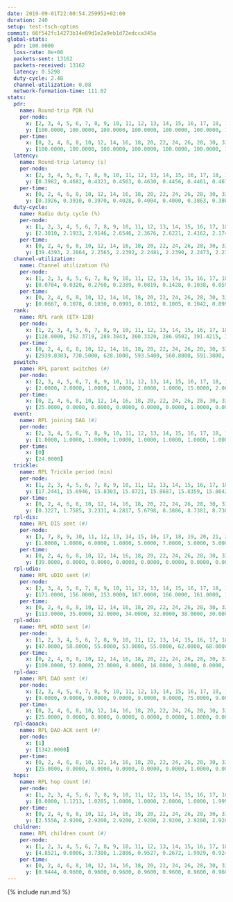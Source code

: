```yaml
---
date: 2019-09-01T22:00:54.259952+02:00
duration: 240
setup: test-tsch-optims
commit: 66f542fc14273b14e89d1e2a9eb1d72edcca345a
global-stats:
  pdr: 100.0000
  loss-rate: 0e+00
  packets-sent: 13162
  packets-received: 13162
  latency: 0.5298
  duty-cycle: 2.48
  channel-utilization: 0.08
  network-formation-time: 111.02
stats:
  pdr:
    name: Round-trip PDR (%)
    per-node:
      x: [2, 3, 4, 5, 6, 7, 8, 9, 10, 11, 12, 13, 14, 15, 16, 17, 18, 19, 20, 21, 22, 23, 24, 25]
      y: [100.0000, 100.0000, 100.0000, 100.0000, 100.0000, 100.0000, 100.0000, 100.0000, 100.0000, 100.0000, 100.0000, 100.0000, 100.0000, 100.0000, 100.0000, 100.0000, 100.0000, 100.0000, 100.0000, 100.0000, 100.0000, 100.0000, 100.0000, 100.0000]
    per-time:
      x: [0, 2, 4, 6, 8, 10, 12, 14, 16, 18, 20, 22, 24, 26, 28, 30, 32, 34, 36, 38, 40, 42, 44, 46, 48, 50, 52, 54, 56, 58, 60, 62, 64, 66, 68, 70, 72, 74, 76, 78, 80, 82, 84, 86, 88, 90, 92, 94, 96, 98, 100, 102, 104, 106, 108, 110, 112, 114, 116, 118, 120, 122, 124, 126, 128, 130, 132, 134, 136, 138, 140, 142, 144, 146, 148, 150, 152, 154, 156, 158, 160, 162, 164, 166, 168, 170, 172, 174, 176, 178, 180, 182, 184, 186, 188, 190, 192, 194, 196, 198, 200, 202, 204, 206, 208, 210, 212, 214, 216, 218, 220]
      y: [100.0000, 100.0000, 100.0000, 100.0000, 100.0000, 100.0000, 100.0000, 100.0000, 100.0000, 100.0000, 100.0000, 100.0000, 100.0000, 100.0000, 100.0000, 100.0000, 100.0000, 100.0000, 100.0000, 100.0000, 100.0000, 100.0000, 100.0000, 100.0000, 100.0000, 100.0000, 100.0000, 100.0000, 100.0000, 100.0000, 100.0000, 100.0000, 100.0000, 100.0000, 100.0000, 100.0000, 100.0000, 100.0000, 100.0000, 100.0000, 100.0000, 100.0000, 100.0000, 100.0000, 100.0000, 100.0000, 100.0000, 100.0000, 100.0000, 100.0000, 100.0000, 100.0000, 100.0000, 100.0000, 100.0000, 100.0000, 100.0000, 100.0000, 100.0000, 100.0000, 100.0000, 100.0000, 100.0000, 100.0000, 100.0000, 100.0000, 100.0000, 100.0000, 100.0000, 100.0000, 100.0000, 100.0000, 100.0000, 100.0000, 100.0000, 100.0000, 100.0000, 100.0000, 100.0000, 100.0000, 100.0000, 100.0000, 100.0000, 100.0000, 100.0000, 100.0000, 100.0000, 100.0000, 100.0000, 100.0000, 100.0000, 100.0000, 100.0000, 100.0000, 100.0000, 100.0000, 100.0000, 100.0000, 100.0000, 100.0000, 100.0000, 100.0000, 100.0000, 100.0000, 100.0000, 100.0000, 100.0000, 100.0000, 100.0000, 100.0000, null]
  latency:
    name: Round-trip latency (s)
    per-node:
      x: [2, 3, 4, 5, 6, 7, 8, 9, 10, 11, 12, 13, 14, 15, 16, 17, 18, 19, 20, 21, 22, 23, 24, 25]
      y: [0.3982, 0.4682, 0.4323, 0.4563, 0.4630, 0.4456, 0.4461, 0.4672, 0.4838, 0.5360, 0.4662, 0.4077, 0.5668, 0.5005, 0.5090, 0.5104, 0.5232, 0.5393, 0.5683, 0.7289, 0.6511, 0.7725, 0.7478, 0.6255]
    per-time:
      x: [0, 2, 4, 6, 8, 10, 12, 14, 16, 18, 20, 22, 24, 26, 28, 30, 32, 34, 36, 38, 40, 42, 44, 46, 48, 50, 52, 54, 56, 58, 60, 62, 64, 66, 68, 70, 72, 74, 76, 78, 80, 82, 84, 86, 88, 90, 92, 94, 96, 98, 100, 102, 104, 106, 108, 110, 112, 114, 116, 118, 120, 122, 124, 126, 128, 130, 132, 134, 136, 138, 140, 142, 144, 146, 148, 150, 152, 154, 156, 158, 160, 162, 164, 166, 168, 170, 172, 174, 176, 178, 180, 182, 184, 186, 188, 190, 192, 194, 196, 198, 200, 202, 204, 206, 208, 210, 212, 214, 216, 218, 220]
      y: [0.3926, 0.3910, 0.3970, 0.4028, 0.4004, 0.4000, 0.3863, 0.3864, 0.4001, 0.4129, 0.3856, 0.3798, 0.3741, 0.4110, 0.3828, 0.4132, 0.4144, 0.4068, 0.3823, 0.3922, 0.3894, 0.3846, 0.4046, 0.3647, 0.3576, 0.3649, 0.4159, 0.3739, 0.3929, 0.3794, 0.3867, 0.3593, 0.3878, 0.3824, 0.3763, 0.3818, 0.3549, 0.3395, 0.3383, 0.3610, 0.3464, 0.3616, 0.3555, 0.3194, 0.3458, 0.3238, 0.3158, 0.3492, 0.3538, 0.3527, 0.3480, 0.3391, 0.3522, 0.3091, 0.3338, 0.3409, 0.3329, 0.3313, 0.3391, 0.3269, 0.3737, 0.3275, 0.3162, 0.3238, 0.3436, 0.4126, 0.4365, 0.3093, 0.3409, 0.3037, 0.3541, 0.4824, 0.4540, 0.5001, 0.3448, 0.3438, 0.3706, 0.6878, 0.8366, 0.5581, 0.4548, 0.3960, 0.3921, 0.8691, 1.1195, 0.8256, 0.4680, 0.4707, 0.4334, 0.8516, 1.2988, 1.1639, 1.0139, 0.6862, 0.5892, 0.8833, 1.2814, 1.2602, 1.2548, 0.9075, 0.6652, 0.8940, 1.2819, 1.2625, 1.2891, 1.2803, 1.0464, 1.0524, 1.2597, 1.2656, null]
  duty-cycle:
    name: Radio duty cycle (%)
    per-node:
      x: [1, 2, 3, 4, 5, 6, 7, 8, 9, 10, 11, 12, 13, 14, 15, 16, 17, 18, 19, 20, 21, 22, 23, 24, 25]
      y: [2.3010, 2.1933, 2.9146, 2.6546, 2.3676, 2.6221, 2.4162, 2.1747, 2.3489, 2.3852, 2.3827, 2.3282, 2.6712, 2.5817, 2.4516, 2.5558, 2.4817, 2.4861, 2.5965, 2.7042, 2.6077, 2.7318, 2.7204, 2.7104, 2.6212]
    per-time:
      x: [0, 2, 4, 6, 8, 10, 12, 14, 16, 18, 20, 22, 24, 26, 28, 30, 32, 34, 36, 38, 40, 42, 44, 46, 48, 50, 52, 54, 56, 58, 60, 62, 64, 66, 68, 70, 72, 74, 76, 78, 80, 82, 84, 86, 88, 90, 92, 94, 96, 98, 100, 102, 104, 106, 108, 110, 112, 114, 116, 118, 120, 122, 124, 126, 128, 130, 132, 134, 136, 138, 140, 142, 144, 146, 148, 150, 152, 154, 156, 158, 160, 162, 164, 166, 168, 170, 172, 174, 176, 178, 180, 182, 184, 186, 188, 190, 192, 194, 196, 198, 200, 202, 204, 206, 208, 210, 212, 214, 216, 218, 220, 222, 224, 226, 228, 230, 232, 234, 236, 238]
      y: [39.4393, 2.2864, 2.2565, 2.2392, 2.2481, 2.2390, 2.2473, 2.2383, 2.2351, 2.2436, 2.2523, 2.2268, 2.2316, 2.2195, 2.2805, 2.2419, 2.2471, 2.2507, 2.2420, 2.2228, 2.2452, 2.2333, 2.2263, 2.2493, 2.2383, 2.2155, 2.2353, 2.2465, 2.2284, 2.2779, 2.2318, 2.2356, 2.2279, 2.2548, 2.2379, 2.2332, 2.2403, 2.2255, 2.2338, 2.2191, 2.2315, 2.2255, 2.2282, 2.2238, 2.2094, 2.2238, 2.2096, 2.2036, 2.2296, 2.2189, 2.2217, 2.2185, 2.2280, 2.2268, 2.1844, 2.2085, 2.2140, 2.2179, 2.2216, 2.2132, 2.1950, 2.2031, 2.2098, 2.2171, 2.2142, 2.2123, 2.1919, 2.2054, 2.2000, 2.2002, 2.1885, 2.2158, 2.1850, 2.2108, 2.2061, 2.2069, 2.2028, 2.2200, 2.2065, 2.1870, 2.2057, 2.1893, 2.1942, 2.2059, 2.2311, 2.2096, 2.2127, 2.2079, 2.1983, 2.1890, 2.2072, 2.2118, 2.2301, 2.1855, 2.2060, 2.1925, 2.1983, 2.2106, 2.1860, 2.1922, 2.2115, 2.1788, 2.2100, 2.1981, 2.1952, 2.2001, 2.1919, 2.1799, 2.1896, 2.2086, 2.2038, 2.1967, 2.2464, 2.1785, 2.2924, 2.4329, 2.5090, 2.7583, 2.3917, 2.3249]
  channel-utilization:
    name: Channel utilization (%)
    per-node:
      x: [1, 2, 3, 4, 5, 6, 7, 8, 9, 10, 11, 12, 13, 14, 15, 16, 17, 18, 19, 20, 21, 22, 23, 24, 25]
      y: [0.0704, 0.0320, 0.2760, 0.2389, 0.0819, 0.1428, 0.1038, 0.0595, 0.0387, 0.0416, 0.0375, 0.0676, 0.1195, 0.0340, 0.0999, 0.1225, 0.0900, 0.0714, 0.0718, 0.0775, 0.0351, 0.0476, 0.0370, 0.0392, 0.0339]
    per-time:
      x: [0, 2, 4, 6, 8, 10, 12, 14, 16, 18, 20, 22, 24, 26, 28, 30, 32, 34, 36, 38, 40, 42, 44, 46, 48, 50, 52, 54, 56, 58, 60, 62, 64, 66, 68, 70, 72, 74, 76, 78, 80, 82, 84, 86, 88, 90, 92, 94, 96, 98, 100, 102, 104, 106, 108, 110, 112, 114, 116, 118, 120, 122, 124, 126, 128, 130, 132, 134, 136, 138, 140, 142, 144, 146, 148, 150, 152, 154, 156, 158, 160, 162, 164, 166, 168, 170, 172, 174, 176, 178, 180, 182, 184, 186, 188, 190, 192, 194, 196, 198, 200, 202, 204, 206, 208, 210, 212, 214, 216, 218, 220, 222, 224, 226, 228, 230, 232, 234, 236, 238]
      y: [0.0667, 0.1078, 0.1030, 0.0993, 0.1012, 0.1005, 0.1042, 0.0991, 0.0966, 0.1036, 0.1056, 0.0975, 0.0987, 0.0954, 0.1143, 0.1020, 0.1028, 0.1039, 0.1030, 0.0958, 0.1035, 0.0991, 0.0966, 0.1027, 0.0974, 0.0920, 0.0983, 0.1028, 0.0973, 0.1120, 0.0994, 0.0988, 0.0969, 0.1029, 0.1003, 0.0983, 0.1005, 0.0956, 0.0980, 0.0904, 0.0924, 0.0939, 0.0947, 0.0911, 0.0879, 0.0932, 0.0872, 0.0866, 0.0944, 0.0908, 0.0930, 0.0923, 0.0919, 0.0946, 0.0806, 0.0879, 0.0877, 0.0895, 0.0896, 0.0879, 0.0811, 0.0841, 0.0869, 0.0892, 0.0893, 0.0901, 0.0829, 0.0841, 0.0839, 0.0851, 0.0823, 0.0914, 0.0815, 0.0873, 0.0862, 0.0857, 0.0864, 0.0909, 0.0875, 0.0809, 0.0878, 0.0831, 0.0868, 0.0873, 0.0951, 0.0878, 0.0902, 0.0866, 0.0862, 0.0841, 0.0892, 0.0910, 0.0953, 0.0814, 0.0863, 0.0834, 0.0838, 0.0897, 0.0811, 0.0827, 0.0907, 0.0795, 0.0880, 0.0852, 0.0836, 0.0856, 0.0849, 0.0805, 0.0839, 0.0889, 0.0307, 0.0200, 0.0313, 0.0613, 0.0966, 0.1400, 0.1638, 0.1985, 0.1334, 0.1090]
  rank:
    name: RPL rank (ETX-128)
    per-node:
      x: [1, 2, 3, 4, 5, 6, 7, 8, 9, 10, 11, 12, 13, 14, 15, 16, 17, 18, 19, 20, 21, 22, 23, 24, 25]
      y: [128.0000, 362.3719, 289.3843, 260.3320, 286.9502, 391.4215, 301.9253, 3820.6567, 470.5413, 5126.7357, 5997.4948, 4682.6022, 6272.7774, 5532.7595, 512.0950, 6908.0101, 522.4444, 4679.1280, 7499.5347, 7338.6106, 3395.1287, 3363.1185, 2118.5560, 2884.1490, 2329.1587]
    per-time:
      x: [0, 2, 4, 6, 8, 10, 12, 14, 16, 18, 20, 22, 24, 26, 28, 30, 32, 34, 36, 38, 40, 42, 44, 46, 48, 50, 52, 54, 56, 58, 60, 62, 64, 66, 68, 70, 72, 74, 76, 78, 80, 82, 84, 86, 88, 90, 92, 94, 96, 98, 100, 102, 104, 106, 108, 110, 112, 114, 116, 118, 120, 122, 124, 126, 128, 130, 132, 134, 136, 138, 140, 142, 144, 146, 148, 150, 152, 154, 156, 158, 160, 162, 164, 166, 168, 170, 172, 174, 176, 178, 180, 182, 184, 186, 188, 190, 192, 194, 196, 198, 200, 202, 204, 206, 208, 210, 212, 214, 216, 218, 220, 222, 224, 226, 228, 230, 232, 234, 236, 238, 240]
      y: [2939.0303, 730.5000, 628.1000, 593.5400, 560.8800, 591.3800, 599.7647, 575.2400, 562.3800, 557.0400, 558.3200, 556.8200, 560.0192, 544.6000, 557.0600, 553.2000, 546.6200, 544.3000, 547.7600, 543.5000, 552.1569, 552.1373, 550.1600, 546.0392, 534.9200, 546.2000, 543.4800, 554.6000, 544.3137, 545.8039, 544.8400, 535.2400, 536.0000, 562.4400, 570.2000, 565.7800, 564.1154, 538.0769, 536.0727, 515.9216, 503.3200, 501.5000, 493.0000, 488.7400, 489.2400, 492.4706, 486.8600, 484.3654, 475.4000, 479.1569, 486.0000, 498.0000, 483.9200, 486.2157, 488.1731, 472.7692, 467.0192, 465.5800, 465.0392, 472.5200, 467.1400, 466.9200, 465.5098, 457.9412, 455.6600, 477.9412, 468.9400, 465.5600, 464.1400, 464.7000, 458.6538, 455.6000, 453.9600, 459.6471, 455.4400, 453.1800, 462.7400, 462.8400, 473.4600, 475.0800, 483.0196, 483.8800, 494.6800, 495.5273, 473.8400, 460.4800, 479.4800, 501.0600, 495.3600, 503.0784, 504.1765, 500.0962, 495.7407, 480.5686, 476.5400, 479.1961, 468.7059, 473.2885, 465.9800, 470.7647, 466.2200, 463.7000, 468.5769, 461.1200, 463.3400, 464.5400, 464.6600, 469.5000, 474.1600, 481.6481, 225.2419, 961.9174, 2069.9856, 1999.5553, 6639.2484, 21079.0472, 21527.9057, 24479.8874, 22603.5352, 16539.6809, null]
  pswitch:
    name: RPL parent switches (#)
    per-node:
      x: [2, 3, 4, 5, 6, 7, 8, 9, 10, 11, 12, 13, 14, 15, 16, 17, 18, 19, 20, 21, 22, 23, 24, 25]
      y: [2.0000, 2.0000, 1.0000, 1.0000, 2.0000, 1.0000, 15.0000, 2.0000, 23.0000, 25.0000, 22.0000, 29.0000, 31.0000, 2.0000, 32.0000, 3.0000, 33.0000, 34.0000, 36.0000, 22.0000, 21.0000, 10.0000, 12.0000, 11.0000]
    per-time:
      x: [0, 2, 4, 6, 8, 10, 12, 14, 16, 18, 20, 22, 24, 26, 28, 30, 32, 34, 36, 38, 40, 42, 44, 46, 48, 50, 52, 54, 56, 58, 60, 62, 64, 66, 68, 70, 72, 74, 76, 78, 80, 82, 84, 86, 88, 90, 92, 94, 96, 98, 100, 102, 104, 106, 108, 110, 112, 114, 116, 118, 120, 122, 124, 126, 128, 130, 132, 134, 136, 138, 140, 142, 144, 146, 148, 150, 152, 154, 156, 158, 160, 162, 164, 166, 168, 170, 172, 174, 176, 178, 180, 182, 184, 186, 188, 190, 192, 194, 196, 198, 200, 202, 204, 206, 208, 210, 212, 214, 216, 218, 220, 222, 224, 226, 228, 230, 232, 234, 236, 238, 240]
      y: [25.0000, 0.0000, 0.0000, 0.0000, 0.0000, 0.0000, 1.0000, 0.0000, 0.0000, 0.0000, 0.0000, 0.0000, 2.0000, 0.0000, 0.0000, 0.0000, 0.0000, 0.0000, 0.0000, 0.0000, 1.0000, 1.0000, 0.0000, 1.0000, 0.0000, 0.0000, 0.0000, 0.0000, 1.0000, 1.0000, 0.0000, 0.0000, 1.0000, 0.0000, 0.0000, 0.0000, 2.0000, 2.0000, 5.0000, 1.0000, 0.0000, 0.0000, 0.0000, 0.0000, 0.0000, 1.0000, 0.0000, 2.0000, 0.0000, 1.0000, 1.0000, 0.0000, 0.0000, 1.0000, 2.0000, 2.0000, 2.0000, 0.0000, 1.0000, 0.0000, 0.0000, 0.0000, 1.0000, 1.0000, 0.0000, 1.0000, 0.0000, 0.0000, 0.0000, 0.0000, 2.0000, 0.0000, 0.0000, 1.0000, 0.0000, 0.0000, 0.0000, 0.0000, 0.0000, 0.0000, 1.0000, 0.0000, 0.0000, 5.0000, 0.0000, 0.0000, 0.0000, 0.0000, 0.0000, 1.0000, 1.0000, 2.0000, 4.0000, 1.0000, 0.0000, 1.0000, 1.0000, 2.0000, 0.0000, 1.0000, 0.0000, 0.0000, 2.0000, 0.0000, 0.0000, 0.0000, 0.0000, 2.0000, 0.0000, 4.0000, 0.0000, 5.0000, 8.0000, 14.0000, 25.0000, 39.0000, 61.0000, 55.0000, 52.0000, 22.0000, 0.0000]
  event:
    name: RPL joining DAG (#)
    per-node:
      x: [2, 3, 4, 5, 6, 7, 8, 9, 10, 11, 12, 13, 14, 15, 16, 17, 18, 19, 20, 21, 22, 23, 24, 25]
      y: [1.0000, 1.0000, 1.0000, 1.0000, 1.0000, 1.0000, 1.0000, 1.0000, 1.0000, 1.0000, 1.0000, 1.0000, 1.0000, 1.0000, 1.0000, 1.0000, 1.0000, 1.0000, 1.0000, 1.0000, 1.0000, 1.0000, 1.0000, 1.0000]
    per-time:
      x: [0]
      y: [24.0000]
  trickle:
    name: RPL Trickle period (min)
    per-node:
      x: [1, 2, 3, 4, 5, 6, 7, 8, 9, 10, 11, 12, 13, 14, 15, 16, 17, 18, 19, 20, 21, 22, 23, 24, 25]
      y: [17.2441, 15.6946, 15.8303, 15.8721, 15.8687, 15.8359, 15.8642, 14.1656, 15.6774, 13.7474, 16.6763, 13.6460, 12.6595, 13.5034, 15.3112, 12.7695, 15.3389, 13.1582, 16.6681, 16.6113, 13.9648, 14.1274, 14.9780, 14.6225, 15.1102]
    per-time:
      x: [0, 2, 4, 6, 8, 10, 12, 14, 16, 18, 20, 22, 24, 26, 28, 30, 32, 34, 36, 38, 40, 42, 44, 46, 48, 50, 52, 54, 56, 58, 60, 62, 64, 66, 68, 70, 72, 74, 76, 78, 80, 82, 84, 86, 88, 90, 92, 94, 96, 98, 100, 102, 104, 106, 108, 110, 112, 114, 116, 118, 120, 122, 124, 126, 128, 130, 132, 134, 136, 138, 140, 142, 144, 146, 148, 150, 152, 154, 156, 158, 160, 162, 164, 166, 168, 170, 172, 174, 176, 178, 180, 182, 184, 186, 188, 190, 192, 194, 196, 198, 200, 202, 204, 206, 208, 210, 212, 214, 216, 218, 220, 222, 224, 226, 228, 230, 232, 234, 236, 238, 240]
      y: [0.3227, 1.7585, 3.2331, 4.2817, 5.6798, 8.3886, 8.7381, 8.7381, 9.4372, 15.7286, 17.4763, 17.4763, 17.4763, 17.4763, 17.4763, 17.4763, 17.4763, 17.4763, 17.4763, 17.4763, 17.4763, 17.4763, 17.4763, 17.4763, 17.4763, 17.4763, 17.4763, 17.4763, 17.4763, 17.4763, 17.4763, 17.4763, 17.4763, 17.4763, 17.4763, 17.4763, 17.4763, 17.4763, 17.4763, 17.4763, 17.4763, 17.4763, 17.4763, 17.4763, 17.4763, 17.4763, 17.4763, 17.4763, 17.4763, 17.4763, 17.4763, 17.4763, 17.4763, 17.4763, 17.4763, 17.4763, 17.4763, 17.4763, 17.4763, 17.4763, 17.4763, 17.4763, 17.4763, 17.4763, 17.4763, 17.4763, 17.4763, 17.4763, 17.4763, 17.4763, 17.4763, 17.4763, 17.4763, 17.4763, 17.4763, 17.4763, 17.4763, 17.4763, 17.4763, 17.4763, 17.4763, 17.4763, 17.4763, 17.4763, 17.4763, 17.4763, 17.4763, 17.4763, 17.4763, 17.4763, 17.4763, 17.4763, 17.4763, 17.4763, 17.4763, 17.4763, 17.4763, 17.4763, 17.4763, 17.4763, 17.4763, 17.4763, 17.4763, 17.4763, 17.4763, 17.4763, 17.4763, 17.4763, 17.4763, 17.4763, 17.4763, 16.9181, 16.3024, 16.2160, 14.3353, 4.6787, 3.9711, 3.3234, 4.1022, 3.0778, null]
  rpl-dis:
    name: RPL DIS sent (#)
    per-node:
      x: [3, 7, 8, 9, 10, 11, 12, 13, 14, 15, 16, 17, 18, 19, 20, 21, 22, 23, 24, 25]
      y: [1.0000, 1.0000, 6.0000, 1.0000, 5.0000, 7.0000, 5.0000, 5.0000, 3.0000, 2.0000, 3.0000, 1.0000, 5.0000, 11.0000, 9.0000, 4.0000, 6.0000, 10.0000, 11.0000, 11.0000]
    per-time:
      x: [0, 2, 4, 6, 8, 10, 12, 14, 16, 18, 20, 22, 24, 26, 28, 30, 32, 34, 36, 38, 40, 42, 44, 46, 48, 50, 52, 54, 56, 58, 60, 62, 64, 66, 68, 70, 72, 74, 76, 78, 80, 82, 84, 86, 88, 90, 92, 94, 96, 98, 100, 102, 104, 106, 108, 110, 112, 114, 116, 118, 120, 122, 124, 126, 128, 130, 132, 134, 136, 138, 140, 142, 144, 146, 148, 150, 152, 154, 156, 158, 160, 162, 164, 166, 168, 170, 172, 174, 176, 178, 180, 182, 184, 186, 188, 190, 192, 194, 196, 198, 200, 202, 204, 206, 208, 210, 212, 214, 216, 218, 220, 222, 224, 226, 228, 230, 232, 234, 236, 238]
      y: [39.0000, 0.0000, 0.0000, 0.0000, 0.0000, 0.0000, 0.0000, 0.0000, 0.0000, 0.0000, 0.0000, 0.0000, 0.0000, 0.0000, 0.0000, 0.0000, 0.0000, 0.0000, 0.0000, 0.0000, 0.0000, 0.0000, 0.0000, 0.0000, 0.0000, 0.0000, 0.0000, 0.0000, 0.0000, 0.0000, 0.0000, 0.0000, 0.0000, 0.0000, 0.0000, 0.0000, 0.0000, 0.0000, 0.0000, 0.0000, 0.0000, 0.0000, 0.0000, 0.0000, 0.0000, 0.0000, 0.0000, 0.0000, 0.0000, 0.0000, 0.0000, 0.0000, 0.0000, 0.0000, 0.0000, 0.0000, 0.0000, 0.0000, 0.0000, 0.0000, 0.0000, 0.0000, 0.0000, 0.0000, 0.0000, 0.0000, 0.0000, 0.0000, 0.0000, 0.0000, 0.0000, 0.0000, 0.0000, 0.0000, 0.0000, 0.0000, 0.0000, 0.0000, 0.0000, 0.0000, 0.0000, 0.0000, 0.0000, 0.0000, 0.0000, 0.0000, 0.0000, 0.0000, 0.0000, 0.0000, 0.0000, 0.0000, 0.0000, 0.0000, 0.0000, 0.0000, 0.0000, 0.0000, 0.0000, 0.0000, 0.0000, 0.0000, 0.0000, 0.0000, 0.0000, 0.0000, 0.0000, 0.0000, 0.0000, 0.0000, 0.0000, 2.0000, 1.0000, 3.0000, 2.0000, 8.0000, 13.0000, 14.0000, 19.0000, 6.0000]
  rpl-udio:
    name: RPL uDIO sent (#)
    per-node:
      x: [2, 3, 4, 5, 6, 7, 8, 9, 10, 11, 12, 13, 14, 15, 16, 17, 18, 19, 20, 21, 22, 23, 24, 25]
      y: [171.0000, 156.0000, 153.0000, 167.0000, 166.0000, 161.0000, 183.0000, 165.0000, 194.0000, 180.0000, 192.0000, 186.0000, 194.0000, 167.0000, 192.0000, 171.0000, 182.0000, 196.0000, 189.0000, 178.0000, 170.0000, 198.0000, 201.0000, 166.0000]
    per-time:
      x: [0, 2, 4, 6, 8, 10, 12, 14, 16, 18, 20, 22, 24, 26, 28, 30, 32, 34, 36, 38, 40, 42, 44, 46, 48, 50, 52, 54, 56, 58, 60, 62, 64, 66, 68, 70, 72, 74, 76, 78, 80, 82, 84, 86, 88, 90, 92, 94, 96, 98, 100, 102, 104, 106, 108, 110, 112, 114, 116, 118, 120, 122, 124, 126, 128, 130, 132, 134, 136, 138, 140, 142, 144, 146, 148, 150, 152, 154, 156, 158, 160, 162, 164, 166, 168, 170, 172, 174, 176, 178, 180, 182, 184, 186, 188, 190, 192, 194, 196, 198, 200, 202, 204, 206, 208, 210, 212, 214, 216, 218, 220, 222, 224, 226, 228, 230, 232, 234, 236, 238, 240]
      y: [113.0000, 35.0000, 32.0000, 34.0000, 32.0000, 38.0000, 30.0000, 33.0000, 31.0000, 32.0000, 29.0000, 33.0000, 33.0000, 33.0000, 33.0000, 34.0000, 30.0000, 31.0000, 31.0000, 32.0000, 36.0000, 31.0000, 32.0000, 36.0000, 30.0000, 30.0000, 32.0000, 34.0000, 29.0000, 33.0000, 36.0000, 33.0000, 36.0000, 39.0000, 33.0000, 30.0000, 31.0000, 35.0000, 34.0000, 34.0000, 31.0000, 32.0000, 32.0000, 32.0000, 33.0000, 33.0000, 32.0000, 34.0000, 30.0000, 35.0000, 31.0000, 32.0000, 33.0000, 38.0000, 30.0000, 30.0000, 33.0000, 31.0000, 34.0000, 30.0000, 32.0000, 31.0000, 33.0000, 31.0000, 33.0000, 34.0000, 31.0000, 29.0000, 33.0000, 32.0000, 32.0000, 31.0000, 34.0000, 26.0000, 33.0000, 31.0000, 34.0000, 33.0000, 35.0000, 30.0000, 34.0000, 31.0000, 32.0000, 35.0000, 34.0000, 32.0000, 37.0000, 32.0000, 32.0000, 28.0000, 42.0000, 34.0000, 31.0000, 34.0000, 28.0000, 35.0000, 32.0000, 35.0000, 31.0000, 36.0000, 36.0000, 29.0000, 31.0000, 34.0000, 31.0000, 33.0000, 32.0000, 32.0000, 33.0000, 30.0000, 29.0000, 35.0000, 48.0000, 48.0000, 61.0000, 74.0000, 94.0000, 110.0000, 47.0000, 69.0000, 0.0000]
  rpl-mdio:
    name: RPL mDIO sent (#)
    per-node:
      x: [1, 2, 3, 4, 5, 6, 7, 8, 9, 10, 11, 12, 13, 14, 15, 16, 17, 18, 19, 20, 21, 22, 23, 24, 25]
      y: [47.0000, 58.0000, 55.0000, 53.0000, 55.0000, 62.0000, 68.0000, 38.0000, 67.0000, 29.0000, 23.0000, 29.0000, 35.0000, 40.0000, 91.0000, 37.0000, 88.0000, 52.0000, 26.0000, 28.0000, 59.0000, 60.0000, 63.0000, 60.0000, 54.0000]
    per-time:
      x: [0, 2, 4, 6, 8, 10, 12, 14, 16, 18, 20, 22, 24, 26, 28, 30, 32, 34, 36, 38, 40, 42, 44, 46, 48, 50, 52, 54, 56, 58, 60, 62, 64, 66, 68, 70, 72, 74, 76, 78, 80, 82, 84, 86, 88, 90, 92, 94, 96, 98, 100, 102, 104, 106, 108, 110, 112, 114, 116, 118, 120, 122, 124, 126, 128, 130, 132, 134, 136, 138, 140, 142, 144, 146, 148, 150, 152, 154, 156, 158, 160, 162, 164, 166, 168, 170, 172, 174, 176, 178, 180, 182, 184, 186, 188, 190, 192, 194, 196, 198, 200, 202, 204, 206, 208, 210, 212, 214, 216, 218, 220, 222, 224, 226, 228, 230, 232, 234, 236, 238, 240]
      y: [109.0000, 52.0000, 23.0000, 8.0000, 16.0000, 3.0000, 0.0000, 14.0000, 7.0000, 4.0000, 0.0000, 0.0000, 0.0000, 5.0000, 5.0000, 2.0000, 6.0000, 5.0000, 2.0000, 0.0000, 0.0000, 0.0000, 1.0000, 10.0000, 6.0000, 2.0000, 5.0000, 1.0000, 0.0000, 0.0000, 0.0000, 4.0000, 7.0000, 8.0000, 4.0000, 2.0000, 0.0000, 0.0000, 0.0000, 0.0000, 4.0000, 9.0000, 6.0000, 4.0000, 2.0000, 0.0000, 0.0000, 0.0000, 1.0000, 2.0000, 10.0000, 3.0000, 9.0000, 0.0000, 0.0000, 0.0000, 0.0000, 5.0000, 8.0000, 3.0000, 8.0000, 1.0000, 0.0000, 0.0000, 0.0000, 1.0000, 0.0000, 6.0000, 9.0000, 6.0000, 2.0000, 1.0000, 0.0000, 0.0000, 5.0000, 7.0000, 3.0000, 4.0000, 6.0000, 0.0000, 0.0000, 0.0000, 0.0000, 3.0000, 6.0000, 5.0000, 3.0000, 8.0000, 0.0000, 0.0000, 0.0000, 0.0000, 6.0000, 4.0000, 5.0000, 7.0000, 3.0000, 0.0000, 0.0000, 0.0000, 0.0000, 6.0000, 7.0000, 5.0000, 5.0000, 2.0000, 0.0000, 0.0000, 0.0000, 3.0000, 8.0000, 32.0000, 44.0000, 75.0000, 58.0000, 133.0000, 130.0000, 75.0000, 83.0000, 121.0000, 4.0000]
  rpl-dao:
    name: RPL DAO sent (#)
    per-node:
      x: [2, 3, 4, 5, 6, 7, 8, 9, 10, 11, 12, 13, 14, 15, 16, 17, 18, 19, 20, 21, 22, 23, 24, 25]
      y: [9.0000, 9.0000, 9.0000, 9.0000, 9.0000, 9.0000, 75.0000, 9.0000, 96.0000, 124.0000, 102.0000, 126.0000, 117.0000, 9.0000, 140.0000, 9.0000, 95.0000, 160.0000, 156.0000, 69.0000, 65.0000, 14.0000, 26.0000, 22.0000]
    per-time:
      x: [0, 2, 4, 6, 8, 10, 12, 14, 16, 18, 20, 22, 24, 26, 28, 30, 32, 34, 36, 38, 40, 42, 44, 46, 48, 50, 52, 54, 56, 58, 60, 62, 64, 66, 68, 70, 72, 74, 76, 78, 80, 82, 84, 86, 88, 90, 92, 94, 96, 98, 100, 102, 104, 106, 108, 110, 112, 114, 116, 118, 120, 122, 124, 126, 128, 130, 132, 134, 136, 138, 140, 142, 144, 146, 148, 150, 152, 154, 156, 158, 160, 162, 164, 166, 168, 170, 172, 174, 176, 178, 180, 182, 184, 186, 188, 190, 192, 194, 196, 198, 200, 202, 204, 206, 208, 210, 212, 214, 216, 218, 220, 222, 224, 226, 228, 230, 232, 234, 236, 238, 240]
      y: [25.0000, 0.0000, 0.0000, 0.0000, 0.0000, 0.0000, 1.0000, 0.0000, 0.0000, 0.0000, 0.0000, 0.0000, 2.0000, 0.0000, 18.0000, 3.0000, 0.0000, 0.0000, 0.0000, 0.0000, 2.0000, 1.0000, 0.0000, 1.0000, 0.0000, 0.0000, 1.0000, 0.0000, 13.0000, 8.0000, 0.0000, 0.0000, 1.0000, 0.0000, 1.0000, 2.0000, 2.0000, 2.0000, 5.0000, 1.0000, 0.0000, 0.0000, 5.0000, 7.0000, 0.0000, 1.0000, 0.0000, 2.0000, 1.0000, 1.0000, 3.0000, 2.0000, 2.0000, 1.0000, 2.0000, 2.0000, 4.0000, 6.0000, 1.0000, 0.0000, 1.0000, 0.0000, 2.0000, 2.0000, 2.0000, 4.0000, 1.0000, 1.0000, 1.0000, 1.0000, 4.0000, 6.0000, 2.0000, 1.0000, 1.0000, 0.0000, 1.0000, 1.0000, 2.0000, 1.0000, 4.0000, 0.0000, 1.0000, 4.0000, 1.0000, 7.0000, 2.0000, 0.0000, 0.0000, 1.0000, 2.0000, 3.0000, 4.0000, 4.0000, 1.0000, 1.0000, 2.0000, 2.0000, 0.0000, 5.0000, 4.0000, 0.0000, 2.0000, 0.0000, 1.0000, 2.0000, 0.0000, 6.0000, 2.0000, 5.0000, 0.0000, 24.0000, 43.0000, 68.0000, 132.0000, 186.0000, 249.0000, 248.0000, 198.0000, 91.0000, 0.0000]
  rpl-daoack:
    name: RPL DAO-ACK sent (#)
    per-node:
      x: [1]
      y: [1342.0000]
    per-time:
      x: [0, 2, 4, 6, 8, 10, 12, 14, 16, 18, 20, 22, 24, 26, 28, 30, 32, 34, 36, 38, 40, 42, 44, 46, 48, 50, 52, 54, 56, 58, 60, 62, 64, 66, 68, 70, 72, 74, 76, 78, 80, 82, 84, 86, 88, 90, 92, 94, 96, 98, 100, 102, 104, 106, 108, 110, 112, 114, 116, 118, 120, 122, 124, 126, 128, 130, 132, 134, 136, 138, 140, 142, 144, 146, 148, 150, 152, 154, 156, 158, 160, 162, 164, 166, 168, 170, 172, 174, 176, 178, 180, 182, 184, 186, 188, 190, 192, 194, 196, 198, 200, 202, 204, 206, 208, 210, 212, 214, 216, 218, 220, 222, 224, 226, 228, 230, 232, 234, 236, 238, 240]
      y: [25.0000, 0.0000, 0.0000, 0.0000, 0.0000, 0.0000, 1.0000, 0.0000, 0.0000, 0.0000, 0.0000, 0.0000, 2.0000, 0.0000, 18.0000, 3.0000, 0.0000, 0.0000, 0.0000, 0.0000, 2.0000, 1.0000, 0.0000, 1.0000, 0.0000, 0.0000, 1.0000, 0.0000, 13.0000, 8.0000, 0.0000, 0.0000, 1.0000, 0.0000, 1.0000, 2.0000, 2.0000, 2.0000, 5.0000, 1.0000, 0.0000, 0.0000, 5.0000, 7.0000, 0.0000, 1.0000, 0.0000, 2.0000, 1.0000, 1.0000, 3.0000, 2.0000, 2.0000, 1.0000, 2.0000, 2.0000, 4.0000, 6.0000, 1.0000, 0.0000, 1.0000, 0.0000, 2.0000, 2.0000, 2.0000, 4.0000, 1.0000, 1.0000, 1.0000, 1.0000, 4.0000, 6.0000, 2.0000, 1.0000, 1.0000, 0.0000, 1.0000, 1.0000, 2.0000, 1.0000, 4.0000, 0.0000, 1.0000, 4.0000, 1.0000, 7.0000, 2.0000, 0.0000, 0.0000, 1.0000, 2.0000, 3.0000, 4.0000, 4.0000, 1.0000, 1.0000, 2.0000, 2.0000, 0.0000, 5.0000, 4.0000, 0.0000, 2.0000, 0.0000, 1.0000, 2.0000, 0.0000, 6.0000, 2.0000, 5.0000, 0.0000, 8.0000, 19.0000, 30.0000, 118.0000, 183.0000, 237.0000, 229.0000, 198.0000, 91.0000, 0.0000]
  hops:
    name: RPL hop count (#)
    per-node:
      x: [1, 2, 3, 4, 5, 6, 7, 8, 9, 10, 11, 12, 13, 14, 15, 16, 17, 18, 19, 20, 21, 22, 23, 24, 25]
      y: [0.0000, 1.1213, 1.0285, 1.0000, 1.0000, 2.0000, 1.0000, 1.9994, 2.0467, 2.0071, 2.9987, 2.0032, 2.0324, 3.1259, 2.0480, 2.9994, 2.0649, 3.0286, 3.5062, 3.9734, 4.0604, 3.9779, 4.9831, 4.0616, 4.0493]
    per-time:
      x: [0, 2, 4, 6, 8, 10, 12, 14, 16, 18, 20, 22, 24, 26, 28, 30, 32, 34, 36, 38, 40, 42, 44, 46, 48, 50, 52, 54, 56, 58, 60, 62, 64, 66, 68, 70, 72, 74, 76, 78, 80, 82, 84, 86, 88, 90, 92, 94, 96, 98, 100, 102, 104, 106, 108, 110, 112, 114, 116, 118, 120, 122, 124, 126, 128, 130, 132, 134, 136, 138, 140, 142, 144, 146, 148, 150, 152, 154, 156, 158, 160, 162, 164, 166, 168, 170, 172, 174, 176, 178, 180, 182, 184, 186, 188, 190, 192, 194, 196, 198, 200, 202, 204, 206, 208, 210, 212, 214, 216, 218, 220, 222, 224, 226, 228, 230, 232, 234, 236, 238]
      y: [2.5556, 2.9200, 2.9200, 2.9200, 2.9200, 2.9200, 2.9200, 2.9200, 2.9200, 2.9200, 2.9200, 2.9200, 2.9200, 2.9200, 2.9200, 2.9200, 2.9200, 2.9200, 2.9200, 2.9200, 2.9200, 2.9200, 2.8000, 2.8000, 2.8000, 2.8000, 2.8000, 2.8000, 2.7800, 2.7600, 2.7600, 2.7600, 2.8400, 2.8400, 2.8400, 2.8400, 2.7800, 2.6800, 2.6200, 2.6000, 2.6000, 2.6000, 2.6000, 2.6000, 2.6000, 2.5800, 2.5600, 2.5400, 2.5200, 2.5200, 2.4800, 2.4800, 2.4800, 2.4800, 2.4600, 2.4400, 2.4000, 2.4000, 2.4000, 2.4000, 2.4000, 2.4000, 2.4000, 2.3600, 2.3600, 2.4000, 2.4000, 2.4000, 2.4000, 2.4000, 2.4000, 2.4000, 2.4000, 2.4000, 2.4000, 2.4000, 2.4000, 2.4000, 2.4000, 2.4000, 2.4000, 2.4000, 2.4000, 2.4000, 2.4000, 2.4000, 2.4000, 2.4000, 2.4000, 2.4000, 2.4000, 2.4000, 2.4000, 2.3800, 2.3600, 2.3600, 2.3400, 2.3200, 2.3200, 2.3200, 2.3200, 2.3200, 2.3400, 2.3600, 2.3600, 2.3600, 2.3600, 2.3600, 2.3600, 2.3600, 2.3600, 2.3842, 2.5242, 2.5393, 2.5643, 2.5400, 2.4200, 2.4000, 2.2800, 2.5200]
  children:
    name: RPL children count (#)
    per-node:
      x: [1, 2, 3, 4, 5, 6, 7, 8, 9, 10, 11, 12, 13, 14, 15, 16, 17, 18, 19, 20, 21, 22, 23, 24, 25]
      y: [4.8521, 0.0006, 3.7380, 1.2886, 0.9527, 0.2672, 1.9929, 0.9241, 0.0227, 0.1012, 0.0980, 0.1070, 1.1583, 0.0013, 1.1881, 1.9695, 1.3268, 2.1999, 0.1849, 1.0649, 0.1986, 0.2771, 0.0071, 0.0733, 0.0006]
    per-time:
      x: [0, 2, 4, 6, 8, 10, 12, 14, 16, 18, 20, 22, 24, 26, 28, 30, 32, 34, 36, 38, 40, 42, 44, 46, 48, 50, 52, 54, 56, 58, 60, 62, 64, 66, 68, 70, 72, 74, 76, 78, 80, 82, 84, 86, 88, 90, 92, 94, 96, 98, 100, 102, 104, 106, 108, 110, 112, 114, 116, 118, 120, 122, 124, 126, 128, 130, 132, 134, 136, 138, 140, 142, 144, 146, 148, 150, 152, 154, 156, 158, 160, 162, 164, 166, 168, 170, 172, 174, 176, 178, 180, 182, 184, 186, 188, 190, 192, 194, 196, 198, 200, 202, 204, 206, 208, 210, 212, 214, 216, 218, 220, 222, 224, 226, 228, 230, 232, 234, 236, 238]
      y: [0.9444, 0.9600, 0.9600, 0.9600, 0.9600, 0.9600, 0.9600, 0.9600, 0.9600, 0.9600, 0.9600, 0.9600, 0.9600, 0.9600, 0.9600, 0.9600, 0.9600, 0.9600, 0.9600, 0.9600, 0.9600, 0.9600, 0.9600, 0.9600, 0.9600, 0.9600, 0.9600, 0.9600, 0.9600, 0.9600, 0.9600, 0.9600, 0.9600, 0.9600, 0.9600, 0.9600, 0.9600, 0.9600, 0.9600, 0.9600, 0.9600, 0.9600, 0.9600, 0.9600, 0.9600, 0.9600, 0.9600, 0.9600, 0.9600, 0.9600, 0.9600, 0.9600, 0.9600, 0.9600, 0.9600, 0.9600, 0.9600, 0.9600, 0.9600, 0.9600, 0.9600, 0.9600, 0.9600, 0.9600, 0.9600, 0.9600, 0.9600, 0.9600, 0.9600, 0.9600, 0.9600, 0.9600, 0.9600, 0.9600, 0.9600, 0.9600, 0.9600, 0.9600, 0.9600, 0.9600, 0.9600, 0.9600, 0.9600, 0.9600, 0.9600, 0.9600, 0.9600, 0.9600, 0.9600, 0.9600, 0.9600, 0.9600, 0.9600, 0.9600, 0.9600, 0.9600, 0.9600, 0.9600, 0.9600, 0.9600, 0.9600, 0.9600, 0.9600, 0.9600, 0.9600, 0.9600, 0.9600, 0.9600, 0.9600, 0.9600, 0.9600, 0.9600, 0.9600, 0.9600, 0.9600, 0.9600, 0.9600, 0.9600, 0.9600, 0.9600]
---
```


{% include run.md %}

